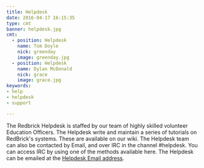 ```yaml
---
title: Helpdesk
date: 2016-04-17 16:15:35
type: cmt
banner: helpdesk.jpg
cmt:
  - position: Helpdesk
    name: Tom Doyle
    nick: greenday
    image: greenday.jpg
  - position: Helpdesk
    name: Dylan McDonald
    nick: grace
    image: grace.jpg
keywords:
- help
- helpdesk
- support

---
```


The Redbrick Helpdesk is staffed by our team of highly skilled volunteer Education Officers.
The Helpdesk write and maintain a series of tutorials on RedBrick's systems. These are available on our wiki.
The Helpdesk team can also be contacted by Email, and over IRC in the channel #helpdesk. You can access IRC by using one of the methods available here.
The Helpdesk can be emailed at the [Helpdesk Email address](/about/contact/helpdesk).
